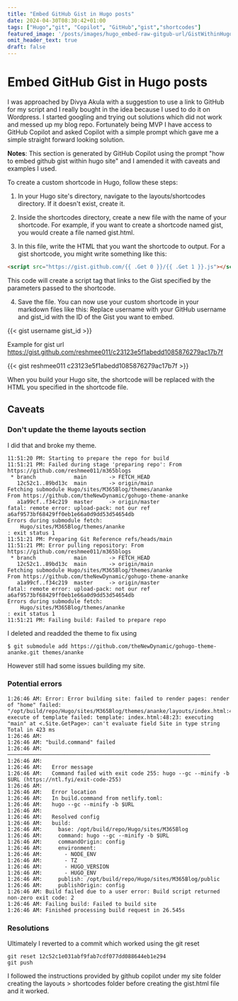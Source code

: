 ```yaml
---
title: "Embed GitHub Gist in Hugo posts"
date: 2024-04-30T08:30:42+01:00
tags: ["Hugo","git", "Copilot", "GitHub","gist","shortcodes"]
featured_image: '/posts/images/hugo_embed-raw-gitgub-url/GistWithinHugo.png'
omit_header_text: true
draft: false
---
```


# Embed GitHub Gist in Hugo posts

I was approached by Divya Akula with a suggestion to use a link to GitHub for my script and I really bought in the idea because I used to do it on Wordpress. I started googling and trying out solutions which did not work and messed up my blog repo.
Fortunately being MVP I have access to GitHub Copilot and asked Copilot with a simple prompt which gave me a simple straight forward looking solution. 

**Notes**: This section is generated by GitHub Copilot using the prompt "how to embed github gist within hugo site" and I amended it with caveats and examples I used.

To create a custom shortcode in Hugo, follow these steps:

1. In your Hugo site's directory, navigate to the layouts/shortcodes directory. If it doesn't exist, create it.

2. Inside the shortcodes directory, create a new file with the name of your shortcode. For example, if you want to create a shortcode named gist, you would create a file named gist.html.

3. In this file, write the HTML that you want the shortcode to output. For a gist shortcode, you might write something like this:

```html
<script src="https://gist.github.com/{{ .Get 0 }}/{{ .Get 1 }}.js"></script>
```

This code will create a script tag that links to the Gist specified by the parameters passed to the shortcode.

4. Save the file. You can now use your custom shortcode in your markdown files like this:
Replace username with your GitHub username and gist_id with the ID of the Gist you want to embed.

{{< gist username gist_id >}}

Example for gist url https://gist.github.com/reshmee011/c23123e5f1abedd1085876279ac17b7f

{{< gist reshmee011 c23123e5f1abedd1085876279ac17b7f >}}


When you build your Hugo site, the shortcode will be replaced with the HTML you specified in the shortcode file.

## Caveats

### Don't update the theme layouts section

I did that and broke my theme. 

```dotnetcli
11:51:20 PM: Starting to prepare the repo for build
11:51:21 PM: Failed during stage 'preparing repo': From https://github.com/reshmee011/m365blogs
 * branch            main       -> FETCH_HEAD
   12c52c1..89bd13c  main       -> origin/main
Fetching submodule Hugo/sites/M365Blog/themes/ananke
From https://github.com/theNewDynamic/gohugo-theme-ananke
   a1a99cf..f34c219  master     -> origin/master
fatal: remote error: upload-pack: not our ref a6af9573bf68429ff0eb1e66a0d9dd53d54654db
Errors during submodule fetch:
	Hugo/sites/M365Blog/themes/ananke
: exit status 1
11:51:21 PM: Preparing Git Reference refs/heads/main
11:51:21 PM: Error pulling repository: From https://github.com/reshmee011/m365blogs
 * branch            main       -> FETCH_HEAD
   12c52c1..89bd13c  main       -> origin/main
Fetching submodule Hugo/sites/M365Blog/themes/ananke
From https://github.com/theNewDynamic/gohugo-theme-ananke
   a1a99cf..f34c219  master     -> origin/master
fatal: remote error: upload-pack: not our ref a6af9573bf68429ff0eb1e66a0d9dd53d54654db
Errors during submodule fetch:
	Hugo/sites/M365Blog/themes/ananke
: exit status 1
11:51:21 PM: Failing build: Failed to prepare repo
```

I deleted and readded the theme to fix using 
```dotnetcli
$ git submodule add https://github.com/theNewDynamic/gohugo-theme-ananke.git themes/ananke
```

However still had some issues building my site.

### Potential errors

```dotnetcli
1:26:46 AM: Error: Error building site: failed to render pages: render of "home" failed: "/opt/build/repo/Hugo/sites/M365Blog/themes/ananke/layouts/index.html:48:23": execute of template failed: template: index.html:48:23: executing "main" at <.Site.GetPage>: can't evaluate field Site in type string
Total in 423 ms
1:26:46 AM: ​
1:26:46 AM: "build.command" failed                                        
1:26:46 AM: ────────────────────────────────────────────────────────────────
1:26:46 AM: ​
1:26:46 AM:   Error message
1:26:46 AM:   Command failed with exit code 255: hugo --gc --minify -b $URL (https://ntl.fyi/exit-code-255)
1:26:46 AM: ​
1:26:46 AM:   Error location
1:26:46 AM:   In build.command from netlify.toml:
1:26:46 AM:   hugo --gc --minify -b $URL
1:26:46 AM: ​
1:26:46 AM:   Resolved config
1:26:46 AM:   build:
1:26:46 AM:     base: /opt/build/repo/Hugo/sites/M365Blog
1:26:46 AM:     command: hugo --gc --minify -b $URL
1:26:46 AM:     commandOrigin: config
1:26:46 AM:     environment:
1:26:46 AM:       - NODE_ENV
1:26:46 AM:       - TZ
1:26:46 AM:       - HUGO_VERSION
1:26:46 AM:       - HUGO_ENV
1:26:46 AM:     publish: /opt/build/repo/Hugo/sites/M365Blog/public
1:26:46 AM:     publishOrigin: config
1:26:46 AM: Build failed due to a user error: Build script returned non-zero exit code: 2
1:26:46 AM: Failing build: Failed to build site
1:26:46 AM: Finished processing build request in 26.545s
```
### Resolutions

Ultimately I reverted to a commit which worked using the git reset

```dotnetcli
git reset 12c52c1e031abf9fab7cdf077dd088644eb1e294
git push
```

I followed the instructions provided by github copilot under my site folder creating the layouts > shortcodes folder before creating the gist.html file and it worked.


